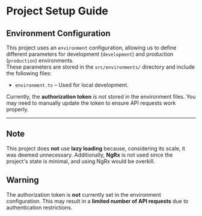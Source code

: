 # Project Setup Guide

## Environment Configuration

This project uses an `environment` configuration, allowing us to define different parameters for development (`development`) and production (`production`) environments.  
These parameters are stored in the `src/environments/` directory and include the following files:

- `environment.ts` – Used for local development.

Currently, the **authorization token** is not stored in the environment files. You may need to manually update the token to ensure API requests work properly.

---

## Note  
This project does **not** use **lazy loading** because, considering its scale, it was deemed unnecessary. Additionally, **NgRx** is not used since the project's state is minimal, and using NgRx would be overkill.

## Warning  
The authorization token is **not** currently set in the environment configuration. This may result in a **limited number of API requests** due to authentication restrictions.
